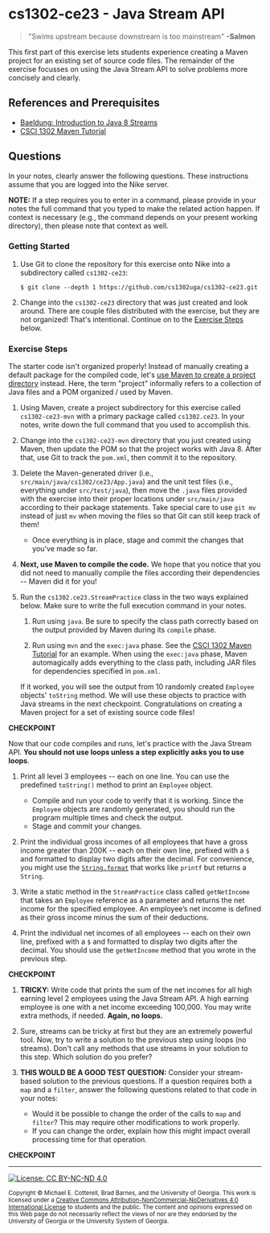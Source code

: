 # cs1302-ce23 - Java Stream API

> "Swims upstream because downstream is too mainstream"
> **-Salmon**

This first part of this exercise lets students experience creating a Maven project for an existing set of 
source code files. The remainder of the exercise focusses on using the Java Stream API to solve problems
more concisely and clearly.

## References and Prerequisites

* [Baeldung: Introduction to Java 8 Streams](https://www.baeldung.com/java-8-streams-introduction)
* [CSCI 1302 Maven Tutorial](https://github.com/cs1302uga/cs1302-tutorials/blob/master/maven.md)

## Questions

In your notes, clearly answer the following questions. These instructions assume that you are 
logged into the Nike server. 

**NOTE:** If a step requires you to enter in a command, please provide in your notes the full 
command that you typed to make the related action happen. If context is necessary (e.g., the 
command depends on your present working directory), then please note that context as well.

### Getting Started

1. Use Git to clone the repository for this exercise onto Nike into a subdirectory called `cs1302-ce23`:

   ```
   $ git clone --depth 1 https://github.com/cs1302uga/cs1302-ce23.git
   ```

1. Change into the `cs1302-ce23` directory that was just created and look around. There are couple
   files distributed with the exercise, but they are not organized! That's intentional. 
   Continue on to the [Exercise Steps](#exercise-steps) below.
   
### Exercise Steps

The starter code isn't organized properly! Instead of manually creating a default package
for the compiled code, let's 
[use Maven to create a project directory](https://github.com/cs1302uga/cs1302-tutorials/blob/master/maven.md)
instead. Here, the term "project" informally refers to a collection of Java files and a POM organized / used 
by Maven.

1. Using Maven, create a project subdirectory for this exercise called `cs1302-ce23-mvn` with a primary 
   package called `cs1302.ce23`. In your notes, write down the full command that you used to accomplish 
   this.

1. Change into the `cs1302-ce23-mvn` directory that you just created using Maven, then update the POM
   so that the project works with Java 8. After that, use Git to track the `pom.xml`, then commit
   it to the repository.
   
1. Delete the Maven-generated driver (i.e., `src/main/java/cs1302/ce23/App.java`) and the unit test files 
   (i.e., everything under `src/test/java`), then move the `.java` files provided with the exercise into
   their proper locations under `src/main/java` according to their package statements. Take special
   care to use `git mv` instead of just `mv` when moving the files so that Git can still keep track
   of them! 
   * Once everything is in place, stage and commit the changes that you've made so far.
   
1. **Next, use Maven to compile the code.** We hope that you notice that you 
   did not need to manually compile the files according their dependencies -- Maven did it for you!
   
1. Run the `cs1302.ce23.StreamPractice` class in the two ways explained below. Make sure to write the 
   full execution command in your notes. 

   1. Run using `java`. Be sure to specify the class path correctly based on the
      output provided by Maven during its `compile` phase.
      
   1. Run using `mvn` and the `exec:java` phase. See the 
      [CSCI 1302 Maven Tutorial](https://github.com/cs1302uga/cs1302-tutorials/blob/master/maven.md)
      for an example. When using the `exec:java` phase, Maven automagically adds everything to the
      class path, including JAR files for dependencies specified in `pom.xml`.
      
   If it worked, you will see the output from 10 
   randomly created `Employee` objects' `toString` method. We will use these objects to practice with 
   Java streams in the next checkpoint. Congratulations on creating a Maven project for a set of 
   existing source code files!
  
**CHECKPOINT**

Now that our code compiles and runs, let's practice with the Java Stream API. **You should not use loops unless
a step explicitly asks you to use loops**.

1. Print all level 3 employees --  each on one line. You can use the predefined `toString()` method to print an
   `Employee` object. 
      * Compile and run your code to verify that it is working. Since the `Employee` objects are randomly generated, 
      you should run the program multiple times and check the output.
      * Stage and commit your changes.

1. Print the individual gross incomes of all employees that have a gross income greater than 
   200K -- each on their own line, prefixed with a `$` and formatted to display two digits after
   the decimal. For convenience, you might use the 
   [`String.format`](https://docs.oracle.com/javase/8/docs/api/java/lang/String.html#format-java.lang.String-java.lang.Object...-)
   that works like `printf` but returns a `String`. 

1. Write a static method in the `StreamPractice` class called `getNetIncome` that takes an `Employee` reference
   as a parameter and returns the net income for the specified employee.  An employee’s net income is defined as
   their gross income minus the sum of their deductions. 
   
1. Print the individual net incomes of all employees -- each on their own line, 
   prefixed with a `$` and formatted to display two digits after the decimal.
   You should use the `getNetIncome` method that you wrote in the previous step.
   
**CHECKPOINT**

1. **TRICKY:** Write code that prints the sum of the net incomes for all high earning level 2 employees using the Java 
   Stream API. A high earning employee is one with a net income exceeding 100,000. You may write extra methods, 
   if needed. **Again, no loops.**

1. Sure, streams can be tricky at first but they are an extremely powerful tool. Now, try to write a solution 
   to the previous step using loops (no streams). Don't call any methods that use streams in your solution to 
   this step. Which solution do you prefer?

1. **THIS WOULD BE A GOOD TEST QUESTION:** Consider your stream-based solution to the previous questions. If a question 
   requires both a `map` and a `filter`, answer the following questions related to that code in your notes:
      * Would it be possible to change the order of the calls to `map` and `filter`? This may require other modifications
        to work properly.
      * If you can change the order, explain how this might impact overall processing time for that operation.

**CHECKPOINT**  

<hr/>

[![License: CC BY-NC-ND 4.0](https://img.shields.io/badge/License-CC%20BY--NC--ND%204.0-lightgrey.svg)](http://creativecommons.org/licenses/by-nc-nd/4.0/)

<small>
Copyright &copy; Michael E. Cotterell, Brad Barnes, and the University of Georgia.
This work is licensed under a <a rel="license" href="http://creativecommons.org/licenses/by-nc-nd/4.0/">Creative Commons Attribution-NonCommercial-NoDerivatives 4.0 International License</a> to students and the public.
The content and opinions expressed on this Web page do not necessarily reflect the views of nor are they endorsed by the University of Georgia or the University System of Georgia.
</small>

